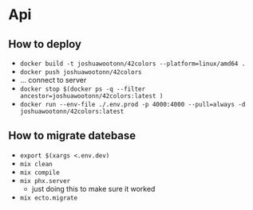 # Api

## How to deploy

- `docker build -t joshuawootonn/42colors --platform=linux/amd64 .`
- `docker push joshuawootonn/42colors`
- ... connect to server
- `docker stop $(docker ps -q --filter ancestor=joshuawootonn/42colors:latest )`
- `docker run --env-file ./.env.prod -p 4000:4000 --pull=always -d joshuawootonn/42colors:latest`

## How to migrate datebase

- `export $(xargs <.env.dev)`
- `mix clean`
- `mix compile`
- `mix phx.server`
  - just doing this to make sure it worked
- `mix ecto.migrate`
